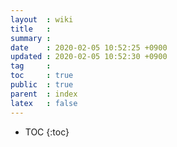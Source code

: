 ```yaml
---
layout  : wiki
title   : 
summary : 
date    : 2020-02-05 10:52:25 +0900
updated : 2020-02-05 10:52:30 +0900
tag     : 
toc     : true
public  : true
parent  : index
latex   : false
---
```

* TOC
{:toc}

# 
